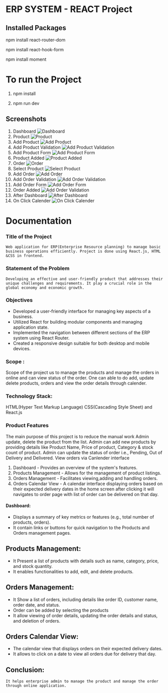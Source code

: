 # ERP SYSTEM - REACT Project

## Installed Packages

npm install react-router-dom

npm install react-hook-form

npm install moment




# To run the Project 
1. npm install

2. npm run dev 


## Screenshots 
1. Dashboard
   ![Dashboard](https://github.com/roopamogaveer/erp-system-project/blob/master/screenshots/Dashboard.png)
2. Product
   ![Product](https://github.com/roopamogaveer/erp-system-project/blob/master/screenshots/product.png)
3. Add Product
   ![Add Product](https://github.com/roopamogaveer/erp-system-project/blob/master/screenshots/add_product.png)
4. Add Product Validation
   ![Add Product Validation](https://github.com/roopamogaveer/erp-system-project/blob/master/screenshots/add_product_validation.png)
5. Add Product Form
   ![Add Product Form](https://github.com/roopamogaveer/erp-system-project/blob/master/screenshots/add_product_form.png)
6. Product Added
   ![Product Added](https://github.com/roopamogaveer/erp-system-project/blob/master/screenshots/product_added.png)
7. Order
   ![Order](https://github.com/roopamogaveer/erp-system-project/blob/master/screenshots/order.png)
8. Select Product
   ![Select Product](https://github.com/roopamogaveer/erp-system-project/blob/master/screenshots/select_product.png)
9. Add Order
   ![Add Order](https://github.com/roopamogaveer/erp-system-project/blob/master/screenshots/add_order_form.png)
10. Add Order Validation
    ![Add Order Validation](https://github.com/roopamogaveer/erp-system-project/blob/master/screenshots/add_order_validation.png)
11. Add Order Form
    ![Add Order Form](https://github.com/roopamogaveer/erp-system-project/blob/master/screenshots/add_order_form.png)
12. Order Added
    ![Add Order Validation](https://github.com/roopamogaveer/erp-system-project/blob/master/screenshots/order_added.png)
13. After Dashboard
    ![After Dashboard](https://github.com/roopamogaveer/erp-system-project/blob/master/screenshots/after_dashboard.png)
14. On Click Calender
    ![On Click Calender](https://github.com/roopamogaveer/erp-system-project/blob/master/screenshots/on_click_calendar.png)
# Documentation 

### Title of the Project
	Web application for ERP(Enterprise Resource planning) to manage basic business operations efficiently. Project is done using React.js, HTML &CSS in frontend.

### Statement of the Problem
	Developing an effective and user-friendly product that addresses their unique challenges and requirements. It play a crucial role in the global economy and economic growth.

### Objectives
*	Developed a user-friendly interface for managing key aspects of a business.
*	Utilized React for building modular components and managing application state.
*	Implemented the navigation between different sections of the ERP system using React Router.
*	Created a responsive design suitable for both desktop and mobile devices.


### Scope :
Scope of the project us to manage the products and manage the orders in online and can view status of the order. One can able to do add, update delete products, orders and  view the order details through calender.


### Technology Stack:
HTML(Hyper Text Markup Language) CSS(Cascading Style Sheet) and React.js


### Product Features
The main purpose of this project is to reduce the manual work   Admin update, delete the product from the  list. Admin can add new products by providing details like Product Name, Price of product, Category & stock count of product. Admin can update the status of order i.e., Pending, Out of Delivery and Delivered. View orders via Canlender interface

1. Dashboard - Provides an overview of the system's features.
2. Products Management - Allows for the management of product listings.
3. Orders Management - Facilitates viewing,adding and handling orders.
4. Orders Calendar View - A calendar interface displaying orders based on their expected delivery dates in the home screen after clicking it will navigates to order page with list of order can be delivered on that day. 

#### Dashboard:
*	Displays a summary of key metrics or features (e.g., total number of products, orders).
*	It contain links or buttons for quick navigation to the Products and Orders management pages.


## Products Management:
*	It Present a list of products with details such as name, category, price, and stock quantity.
*	It enables functionalities to add, edit, and delete products.

## Orders Management:

*	It Show a list of orders, including details like order ID, customer name, order date, and status.
*   Order can be added by selecting the products
*	It allow viewing of order details, updating the order details and status, and deletion of orders.

## Orders Calendar View:
*	The calendar view that displays orders on their expected delivery dates.
*	It allows to click on a date to view all orders due for delivery that day.


## Conclusion:
	It helps enterprise admin to manage the product and manage the order through online application.



